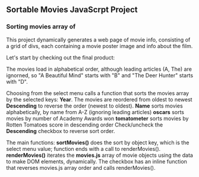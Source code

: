 ## Sortable Movies JavaScrpt Project
### Sorting movies array of 
This project dynamically generates a web page of movie info, consisting of a grid of divs, each containing a movie poster image and info about the film.

Let's start by checking out the final product:

The movies load in alphabetical order, although leading articles (A, The) are ignorned, so "A Beautiful Mind" starts with "B" and "The Deer Hunter" starts with "D".

Choosing from the select menu calls a function that sorts the movies array by the selected keys:
**Year**. The movies are reordered from oldest to newest
**Descending** to reverse the order (newest to oldest).
**Name** sorts movies alphabetically, by name from A-Z (ignoring leading articles)
**oscars** sorts movies by number of Academy Awards won
**tomatometer** sorts movies by Rotten Tomatoes score in descending order
Check/uncheck the **Descending** checkbox to reverse sort order.

The main functions:
**sortMovies()** does the sort by object key, which is the select menu value; function ends with a call to renderMovies().
**renderMovies()** iterates the **movies.js** array of movie objects using the data to make DOM elements, dynamically.
The checkbox has an inline function that reverses movies.js array order and calls renderMovies(). 
